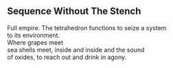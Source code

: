 Sequence Without The Stench
---------------------------
Full empire. The tetrahedron functions to seize a system  
to its environment.  
Where grapes meet  
sea shells meet, inside and inside and the sound  
of oxides, to reach out and drink in agony.  

